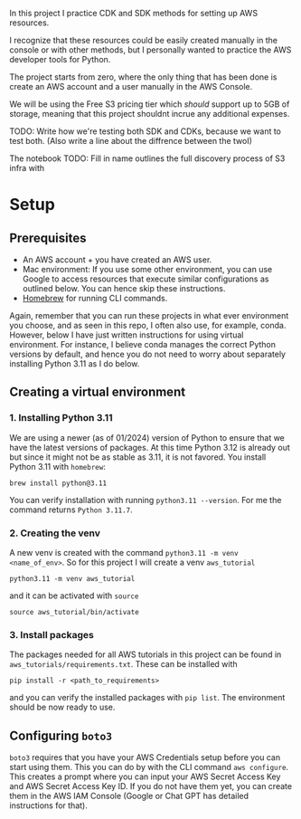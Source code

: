

In this project I practice CDK and SDK methods for setting up AWS resources.

I recognize that these resources could be easily created manually in the console or with other methods, but I personally wanted to practice the AWS developer tools for Python. 


The project starts from zero, where the only thing that has been done is create an AWS account and a user manually in the AWS Console. 

We will be using the Free S3 pricing tier which *should* support up to 5GB of storage, meaning that this project shouldnt incrue any additional expenses.


TODO: Write how we're testing both SDK and CDKs, because we want to test both. (Also write a line about the diffrence between the twoI)

The notebook TODO: Fill in name outlines the full discovery process of S3 infra with 

# Setup

## Prerequisites

- An AWS account + you have created an AWS user.
- Mac environment: If you use some other environment, you can use Google to access resources that execute similar configurations as outlined below. You can hence skip these instructions.
- [Homebrew](https://brew.sh/) for running CLI commands.


Again, remember that you can run these projects in what ever environment you choose, and as seen in this repo, I often also use, for example, conda.
However, below I have just written instructions for using virtual environment.
For instance, I believe conda manages the correct Python versions by default, and hence you do not need to worry about separately installing Python 3.11 as I do below.

## Creating a virtual environment

### 1. Installing Python 3.11

We are using a newer (as of 01/2024) version of Python to ensure that we have the latest versions of packages.
At this time Python 3.12 is already out but since it might not be as stable as 3.11, it is not favored.
You install Python 3.11 with `homebrew`: 

```
brew install python@3.11
```

You can verify installation with running `python3.11 --version`. For me the command returns `Python 3.11.7`.


### 2. Creating the venv

A new venv is created with the command `python3.11 -m venv <name_of_env>`.
So for this project I will create a venv `aws_tutorial`

```
python3.11 -m venv aws_tutorial
```

and it can be activated with `source`

```
source aws_tutorial/bin/activate
```

### 3. Install packages

The packages needed for all AWS tutorials in this project can be found in `aws_tutorials/requirements.txt`.
These can be installed with

```
pip install -r <path_to_requirements>
```

and you can verify the installed packages with `pip list`. The environment should be now ready to use.


## Configuring `boto3` 

`boto3` requires that you have your AWS Credentials setup before you can start using them. 
This you can do by with the CLI command `aws configure`.
This creates a prompt where you can input your AWS Secret Access Key and AWS Secret Access Key ID. 
If you do not have them yet, you can create them in the AWS IAM Console (Google or Chat GPT has detailed instructions for that).







